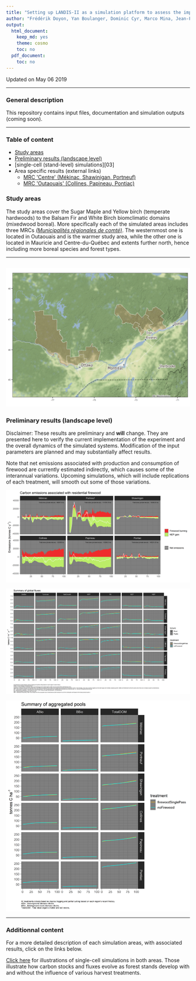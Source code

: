 ```yaml
---
title: "Setting up LANDIS-II as a simulation platform to assess the impact of firewood harvesting on carbon stocks in the temperate forest of Eastern Canada"
author: "Frédérik Doyon, Yan Boulanger, Dominic Cyr, Marco Mina, Jean-François Sénécal.\nRepository maintained by Dominic Cyr"
output:
  html_document:
    keep_md: yes
    theme: cosmo
    toc: no
  pdf_document:
    toc: no
---
```


Updated on May 06 2019


-------


### General description

This repository contains input files, documentation and simulation outputs (coming soon).

-----------

### Table of content
- [Study areas][01]
- [Preliminary results (landscape level)][02]
- [single-cell (stand-level) simulations][03]
- Area specific results (external links)
    + [MRC 'Centre' (Mékinac, Shawinigan, Portneuf)][04]
    + [MRC 'Outaouais' (Collines, Papineau, Pontiac)][05]

[01]: #single-cell-simulations
[02]: https://github.com/dcyr/firewood_landis/blob/master/README.md#preliminary-results-landscape-level
[04]: https://github.com/dcyr/firewood_landis/blob/master/MRCCentre.md
[05]: https://github.com/dcyr/firewood_landis/blob/master/MRCOuta.md


### Study areas

The study areas cover the Sugar Maple and Yellow birch (temperate hardwoods) to the Balsam Fir and White Birch biomclimatic domains (mixedwood boreal). More specifically each of the simulated areas includes three MRCs [_(Municipalités régionales de comté)_][3]. The westernmost one is located in Outaouais and is the warmer study area, while the other one is located in Mauricie and Centre-du-Québec and extents further north, hence including more boreal species and forest types.

-----------  





![](figures/studyArea.png)
-----------


### Preliminary results (landscape level)
Disclaimer: These results are preliminary and __will__ change. They are presented here to verify the current implementation of the experiment and the overall dynamics of the simulated systems. Modification of the input parameters are planned and may substantially affect results.

Note that net emissions associated with production and consumption of firewood are currently estimated indirectly, which causes some of the interannual variations. Upcoming simulations, which will include replications of each treatment, will smooth out some of those variations.
  
  
![](figures/emissions_Firewood.png)

  
   
![](figures/fluxes_Summary.png)

  

![](figures/pools_Summary.png)


-----------


### Additionnal content

For a more detailed description of each simulation areas, with associated results, click on the links below.



[Click here][4] for illustrations of single-cell simulations in both areas. Those illustrate how carbon stocks and fluxes evolve as forest stands develop with and without the influence of various harvest treatments.



[3]: https://en.wikipedia.org/wiki/Regional_county_municipality
[4]: https://github.com/dcyr/firewood_landis/blob/master/singleCellSims.md


